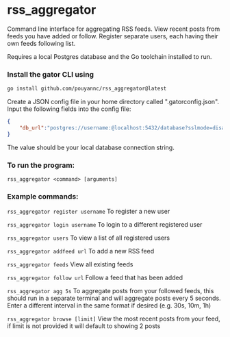 # rss_aggregator

Command line interface for aggregating RSS feeds. View recent posts from feeds you have added or follow.
Register separate users, each having their own feeds following list.

Requires a local Postgres database and the Go toolchain installed to run.

### Install the gator CLI using
```bash
go install github.com/pouyannc/rss_aggregator@latest
```

Create a JSON config file in your home directory called ".gatorconfig.json".
Input the following fields into the config file:
```json
{
    "db_url":"postgres://username:@localhost:5432/database?sslmode=disable"
}
```
The value should be your local database connection string.

### To run the program:
`rss_aggregator <command> [arguments]`

### Example commands:
`rss_aggregator register username`
To register a new user

`rss_aggregator login username`
To login to a different registered user

`rss_aggregator users`
To view a list of all registered users

`rss_aggregator addfeed url`
To add a new RSS feed

`rss_aggregator feeds`
View all existing feeds

`rss_aggregator follow url`
Follow a feed that has been added

`rss_aggregator agg 5s`
To aggregate posts from your followed feeds, this should run in a separate terminal and will aggregate posts every 5 seconds. Enter a different interval in the same format if desired (e.g. 30s, 10m, 1h)

`rss_aggregator browse [limit]`
View the most recent posts from your feed, if limit is not provided it will default to showing 2 posts